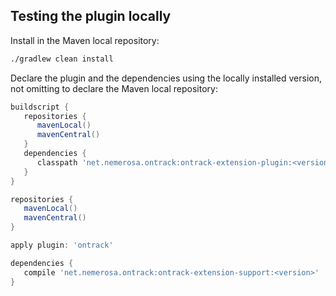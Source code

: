 ## Testing the plugin locally

Install in the Maven local repository:

```bash
./gradlew clean install
```

Declare the plugin and the dependencies using the locally installed version, not omitting to declare
the Maven local repository:

```groovy
buildscript {
   repositories {
      mavenLocal()
      mavenCentral()
   }
   dependencies {
      classpath 'net.nemerosa.ontrack:ontrack-extension-plugin:<version>'
   }
}

repositories {
   mavenLocal()
   mavenCentral()
}

apply plugin: 'ontrack'

dependencies {
   compile 'net.nemerosa.ontrack:ontrack-extension-support:<version>'
}
```
